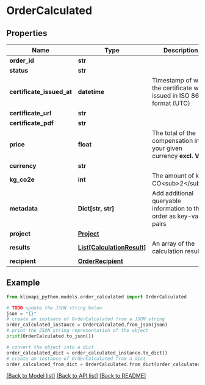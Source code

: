 # OrderCalculated


## Properties

Name | Type | Description | Notes
------------ | ------------- | ------------- | -------------
**order_id** | **str** |  | [optional] 
**status** | **str** |  | [optional] 
**certificate_issued_at** | **datetime** | Timestamp of when the certificate was issued in ISO 8601 format (UTC) | [optional] 
**certificate_url** | **str** |  | [optional] 
**certificate_pdf** | **str** |  | [optional] 
**price** | **float** | The total of the compensation in your given currency **excl. VAT**. | [optional] 
**currency** | **str** |  | [optional] 
**kg_co2e** | **int** | The amount of kg CO&lt;sub&gt;2&lt;/sub&gt;e. | [optional] 
**metadata** | **Dict[str, str]** | Add additional queryable information to the order as key-value pairs | [optional] 
**project** | [**Project**](Project.md) |  | [optional] 
**results** | [**List[CalculationResult]**](CalculationResult.md) | An array of the calculation results | [optional] 
**recipient** | [**OrderRecipient**](OrderRecipient.md) |  | [optional] 

## Example

```python
from klimapi_python.models.order_calculated import OrderCalculated

# TODO update the JSON string below
json = "{}"
# create an instance of OrderCalculated from a JSON string
order_calculated_instance = OrderCalculated.from_json(json)
# print the JSON string representation of the object
print(OrderCalculated.to_json())

# convert the object into a dict
order_calculated_dict = order_calculated_instance.to_dict()
# create an instance of OrderCalculated from a dict
order_calculated_from_dict = OrderCalculated.from_dict(order_calculated_dict)
```
[[Back to Model list]](../README.md#documentation-for-models) [[Back to API list]](../README.md#documentation-for-api-endpoints) [[Back to README]](../README.md)



